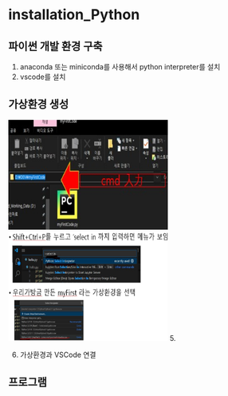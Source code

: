 # installation_Python

## 파이썬 개발 환경 구축
1. anaconda 또는 miniconda를 사용해서 python interpreter를 설치
2. vscode를 설치
## 가상환경 생성
<img src="image/Screenshot 2025-03-17 170857.jpg" width="320" height="220" />
<img src="image/Screenshot 2025-03-17 214437.jpg" width="320" height="220" />
5. 

6. 가상환경과 VSCode 연결
## 프로그램
